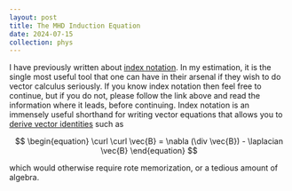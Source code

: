 ```yaml
---
layout: post
title: The MHD Induction Equation
date: 2024-07-15
collection: phys
---
```

I have previously written about [index notation](../math/2024-07-15_indexnotation). In my estimation, it is the single most useful tool that one can have in their arsenal if they wish to do vector calculus seriously. If you know index notation then feel free to continue, but if you do not, please follow the link above and read the information where it leads, before continuing. Index notation is an immensely useful shorthand for writing vector equations that allows you to [derive vector identities](../math/2024-07-15_indexnotation#deriving-vector-identities) such as 

$$
\begin{equation}
\curl \curl \vec{B} = \nabla (\div \vec{B}) - \laplacian \vec{B}
\end{equation}
$$

which would otherwise require rote memorization, or a tedious amount of algebra. 